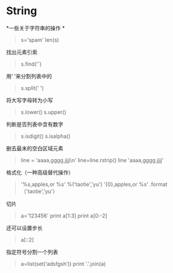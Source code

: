# String
*一些关于字符串的操作 *
> s='spam'
> len(s)

 找出元素引索
> s.find('')

用‘ ’来分割列表中的

> s.split(' ')

将大写字母转为小写
> s.lower()
> s.upper()

判断是否列表中含有数字
> s.isdigit()
>s.isalpha()

删去最末的空白区域元素
> line = 'aaaa,gggg,jjjj\n'
> line=line.rstrip()
> line
> 'aaaa,gggg,jjjj'

格式化（一种高级替代操作）
> '%s,apples,or %s' %('taotie','yu')
> '{0},apples,or %s' .format（'taotie','yu'）

切片
> a='123456'
> print a[1:3]
> print a[0:-2]

还可以设置步长
> a[::2]

指定符号分割一个列表
> a=list(set(‘adsfgsh’))
> print '.'.join(a)





	